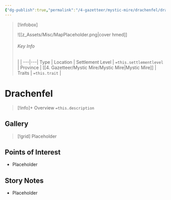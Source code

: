 ```yaml
---
{"dg-publish":true,"permalink":"/4-gazetteer/mystic-mire/drachenfel/drachenfel/"}
---
```



> [!infobox]
> 
> ![[z_Assets/Misc/MapPlaceholder.png\|cover hmed]]
> ###### Key Info
>  |   |
> ---|---|
> Type | Location |
> Settlement Level | `=this.settlementlevel` |
> Province | [[4. Gazetteer/Mystic Mire/Mystic Mire\|Mystic Mire]] |
> Traits | `=this.trait` |

# Drachenfel

> [!info]+ Overview
> `=this.description`

## Gallery

>[!grid]
>Placeholder


## Points of Interest

- Placeholder

## Story Notes

- Placeholder